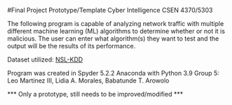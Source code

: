 #Final Project Prototype/Template Cyber Intelligence CSEN 4370/5303

The following program is capable of analyzing network traffic with multiple different machine learning (ML) algorithms to determine whether or not it is malicious. The user can enter what algorithm(s) they want to test and the output will be the results of its performance.

Dataset utilized: [NSL-KDD](https://www.unb.ca/cic/datasets/nsl.html)

Program was created in Spyder 5.2.2 Anaconda with Python 3.9
Group 5: Leo Martinez III, Lidia A. Morales, Babatunde T. Arowolo

*** Only a prototype, still needs to be improved/modified ***